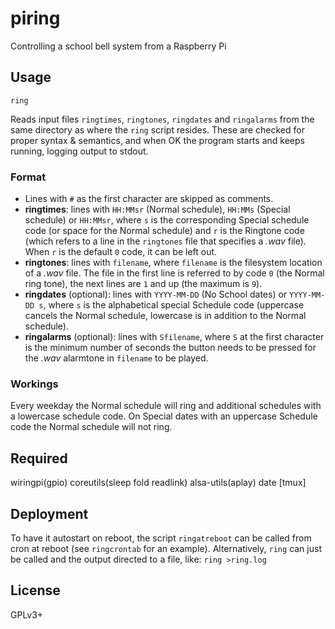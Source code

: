 # piring
Controlling a school bell system from a Raspberry Pi

## Usage
`ring`

Reads input files `ringtimes`, `ringtones`, `ringdates` and `ringalarms` from
the same directory as where the `ring` script resides. These are checked for
proper syntax & semantics, and when OK the program starts and keeps running,
logging output to stdout.

### Format
- Lines with `#` as the first character are skipped as comments.
- **ringtimes**: lines with `HH:MMsr` (Normal schedule), `HH:MMs` (Special
schedule) or `HH:MMsr`, where `s` is the corresponding Special schedule code
(or space for the Normal schedule) and `r` is the Ringtone code (which refers
to a line in the `ringtones` file that specifies a *.wav* file). When `r` is
the default `0` code, it can be left out.
- **ringtones**: lines with `filename`, where `filename` is the filesystem
location of a *.wav* file. The file in the first line is referred to by
code `0` (the Normal ring tone), the next lines are `1` and up (the maximum is
`9`).
- **ringdates** (optional): lines with `YYYY-MM-DD` (No School dates) or
`YYYY-MM-DD s`, where `s` is the alphabetical special Schedule code (uppercase
cancels the Normal schedule, lowercase is in addition to the Normal schedule).
- **ringalarms** (optional): lines with `Sfilename`, where `S` at the first
character is the minimum number of seconds the button needs to be pressed for
the *.wav* alarmtone in `filename` to be played.

### Workings
Every weekday the Normal schedule will ring and additional schedules with a
lowercase schedule code. On Special dates with an uppercase Schedule code the
Normal schedule will not ring.

## Required
wiringpi(gpio) coreutils(sleep fold readlink) alsa-utils(aplay) date [tmux]

## Deployment
To have it autostart on reboot, the script `ringatreboot` can be called from
cron at reboot (see `ringcrontab` for an example). Alternatively, `ring` can
just be called and the output directed to a file, like: `ring >ring.log`

## License
GPLv3+
